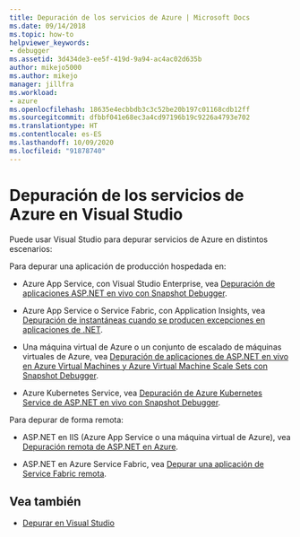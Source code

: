 ```yaml
---
title: Depuración de los servicios de Azure | Microsoft Docs
ms.date: 09/14/2018
ms.topic: how-to
helpviewer_keywords:
- debugger
ms.assetid: 3d434de3-ee5f-419d-9a94-ac4ac02d635b
author: mikejo5000
ms.author: mikejo
manager: jillfra
ms.workload:
- azure
ms.openlocfilehash: 18635e4ecbbdb3c3c52be20b197c01168cdb12ff
ms.sourcegitcommit: dfbbf041e68ec3a4cd97196b19c9226a4793e702
ms.translationtype: HT
ms.contentlocale: es-ES
ms.lasthandoff: 10/09/2020
ms.locfileid: "91878740"
---
```

# <a name="debug-azure-services-in-visual-studio"></a>Depuración de los servicios de Azure en Visual Studio

Puede usar Visual Studio para depurar servicios de Azure en distintos escenarios:

Para depurar una aplicación de producción hospedada en:

- Azure App Service, con Visual Studio Enterprise, vea [Depuración de aplicaciones ASP.NET en vivo con Snapshot Debugger](../debugger/debug-live-azure-applications.md).

- Azure App Service o Service Fabric, con Application Insights, vea [Depuración de instantáneas cuando se producen excepciones en aplicaciones de .NET](/azure/application-insights/app-insights-snapshot-debugger).

- Una máquina virtual de Azure o un conjunto de escalado de máquinas virtuales de Azure, vea [Depuración de aplicaciones de ASP.NET en vivo en Azure Virtual Machines y Azure Virtual Machine Scale Sets con Snapshot Debugger](../debugger/debug-live-azure-virtual-machines.md).

- Azure Kubernetes Service, vea [Depuración de Azure Kubernetes Service de ASP.NET en vivo con Snapshot Debugger](../debugger/debug-live-azure-kubernetes.md).

Para depurar de forma remota:

- ASP.NET en IIS (Azure App Service o una máquina virtual de Azure), vea [Depuración remota de ASP.NET en Azure](remote-debugging-azure.md).

- ASP.NET en Azure Service Fabric, vea [Depurar una aplicación de Service Fabric remota](/azure/service-fabric/service-fabric-debugging-your-application#debug-a-remote-service-fabric-application).

## <a name="see-also"></a>Vea también

- [Depurar en Visual Studio](../debugger/index.yml)
